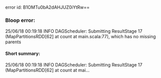 error id: B1OMTu0bA2dAHJUZ0iYtRw==
### Bloop error:

25/06/18 00:19:18 INFO DAGScheduler: Submitting ResultStage 17 (MapPartitionsRDD[62] at count at main.scala:77), which has no missing parents
#### Short summary: 

25/06/18 00:19:18 INFO DAGScheduler: Submitting ResultStage 17 (MapPartitionsRDD[62] at count at mai...